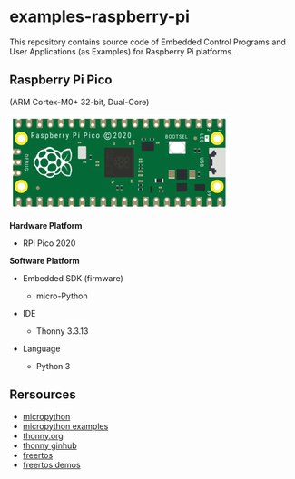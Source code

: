 # examples-raspberry-pi

This repository contains source code of Embedded Control Programs and User Applications (as Examples) for Raspberry Pi platforms.


## Raspberry Pi Pico

(ARM Cortex-M0+ 32-bit, Dual-Core)

![rpico module](./000-images/rpico-2020.png)

**Hardware Platform**

- RPi Pico 2020

**Software Platform**

- Embedded SDK (firmware)
  - micro-Python

- IDE
  - Thonny 3.3.13

- Language
  - Python 3


## Rersources

- [micropython](https://github.com/micropython/micropython)
- [micropython examples](https://github.com/raspberrypi/pico-micropython-examples)
- [thonny.org](https://thonny.org)
- [thonny ginhub](https://github.com/thonny/thonny/releases)
- [freertos](https://freertos.org/symmetric-multiprocessing-introduction.html)
- [freertos demos](https://freertos.org/smp-demos-for-the-raspberry-pi-pico-board.html)
